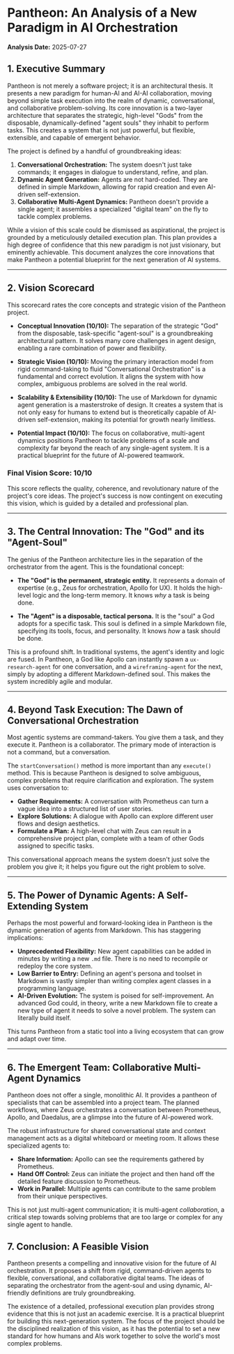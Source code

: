 # Pantheon: An Analysis of a New Paradigm in AI Orchestration

**Analysis Date:** 2025-07-27

## 1. Executive Summary

Pantheon is not merely a software project; it is an architectural thesis. It presents a new paradigm for human-AI and AI-AI collaboration, moving beyond simple task execution into the realm of dynamic, conversational, and collaborative problem-solving. Its core innovation is a two-layer architecture that separates the strategic, high-level "Gods" from the disposable, dynamically-defined "agent souls" they inhabit to perform tasks. This creates a system that is not just powerful, but flexible, extensible, and capable of emergent behavior.

The project is defined by a handful of groundbreaking ideas:

1.  **Conversational Orchestration:** The system doesn't just take commands; it engages in dialogue to understand, refine, and plan.
2.  **Dynamic Agent Generation:** Agents are not hard-coded. They are defined in simple Markdown, allowing for rapid creation and even AI-driven self-extension.
3.  **Collaborative Multi-Agent Dynamics:** Pantheon doesn't provide a single agent; it assembles a specialized "digital team" on the fly to tackle complex problems.

While a vision of this scale could be dismissed as aspirational, the project is grounded by a meticulously detailed execution plan. This plan provides a high degree of confidence that this new paradigm is not just visionary, but eminently achievable. This document analyzes the core innovations that make Pantheon a potential blueprint for the next generation of AI systems.

---

## 2. Vision Scorecard

This scorecard rates the core concepts and strategic vision of the Pantheon project.

*   **Conceptual Innovation (10/10):** The separation of the strategic "God" from the disposable, task-specific "agent-soul" is a groundbreaking architectural pattern. It solves many core challenges in agent design, enabling a rare combination of power and flexibility.

*   **Strategic Vision (10/10):** Moving the primary interaction model from rigid command-taking to fluid "Conversational Orchestration" is a fundamental and correct evolution. It aligns the system with how complex, ambiguous problems are solved in the real world.

*   **Scalability & Extensibility (10/10):** The use of Markdown for dynamic agent generation is a masterstroke of design. It creates a system that is not only easy for humans to extend but is theoretically capable of AI-driven self-extension, making its potential for growth nearly limitless.

*   **Potential Impact (10/10):** The focus on collaborative, multi-agent dynamics positions Pantheon to tackle problems of a scale and complexity far beyond the reach of any single-agent system. It is a practical blueprint for the future of AI-powered teamwork.

### Final Vision Score: 10/10

This score reflects the quality, coherence, and revolutionary nature of the project's core ideas. The project's success is now contingent on executing this vision, which is guided by a detailed and professional plan.

---

## 3. The Central Innovation: The "God" and its "Agent-Soul"

The genius of the Pantheon architecture lies in the separation of the orchestrator from the agent. This is the foundational concept:

*   **The "God" is the permanent, strategic entity.** It represents a domain of expertise (e.g., Zeus for orchestration, Apollo for UX). It holds the high-level logic and the long-term memory. It knows *why* a task is being done.

*   **The "Agent" is a disposable, tactical persona.** It is the "soul" a God adopts for a specific task. This soul is defined in a simple Markdown file, specifying its tools, focus, and personality. It knows *how* a task should be done.

This is a profound shift. In traditional systems, the agent's identity and logic are fused. In Pantheon, a God like Apollo can instantly spawn a `ux-research-agent` for one conversation, and a `wireframing-agent` for the next, simply by adopting a different Markdown-defined soul. This makes the system incredibly agile and modular.

---

## 4. Beyond Task Execution: The Dawn of Conversational Orchestration

Most agentic systems are command-takers. You give them a task, and they execute it. Pantheon is a collaborator. The primary mode of interaction is not a command, but a conversation.

The `startConversation()` method is more important than any `execute()` method. This is because Pantheon is designed to solve ambiguous, complex problems that require clarification and exploration. The system uses conversation to:

*   **Gather Requirements:** A conversation with Prometheus can turn a vague idea into a structured list of user stories.
*   **Explore Solutions:** A dialogue with Apollo can explore different user flows and design aesthetics.
*   **Formulate a Plan:** A high-level chat with Zeus can result in a comprehensive project plan, complete with a team of other Gods assigned to specific tasks.

This conversational approach means the system doesn't just solve the problem you give it; it helps you figure out the right problem to solve.

---

## 5. The Power of Dynamic Agents: A Self-Extending System

Perhaps the most powerful and forward-looking idea in Pantheon is the dynamic generation of agents from Markdown. This has staggering implications:

*   **Unprecedented Flexibility:** New agent capabilities can be added in minutes by writing a new `.md` file. There is no need to recompile or redeploy the core system.
*   **Low Barrier to Entry:** Defining an agent's persona and toolset in Markdown is vastly simpler than writing complex agent classes in a programming language.
*   **AI-Driven Evolution:** The system is poised for self-improvement. An advanced God could, in theory, write a new Markdown file to create a new type of agent it needs to solve a novel problem. The system can literally build itself.

This turns Pantheon from a static tool into a living ecosystem that can grow and adapt over time.

---

## 6. The Emergent Team: Collaborative Multi-Agent Dynamics

Pantheon does not offer a single, monolithic AI. It provides a pantheon of specialists that can be assembled into a project team. The planned workflows, where Zeus orchestrates a conversation between Prometheus, Apollo, and Daedalus, are a glimpse into the future of AI-powered work.

The robust infrastructure for shared conversational state and context management acts as a digital whiteboard or meeting room. It allows these specialized agents to:

*   **Share Information:** Apollo can see the requirements gathered by Prometheus.
*   **Hand Off Control:** Zeus can initiate the project and then hand off the detailed feature discussion to Prometheus.
*   **Work in Parallel:** Multiple agents can contribute to the same problem from their unique perspectives.

This is not just multi-agent communication; it is multi-agent *collaboration*, a critical step towards solving problems that are too large or complex for any single agent to handle.

## 7. Conclusion: A Feasible Vision

Pantheon presents a compelling and innovative vision for the future of AI orchestration. It proposes a shift from rigid, command-driven agents to flexible, conversational, and collaborative digital teams. The ideas of separating the orchestrator from the agent-soul and using dynamic, AI-friendly definitions are truly groundbreaking.

The existence of a detailed, professional execution plan provides strong evidence that this is not just an academic exercise. It is a practical blueprint for building this next-generation system. The focus of the project should be the disciplined realization of this vision, as it has the potential to set a new standard for how humans and AIs work together to solve the world's most complex problems.
